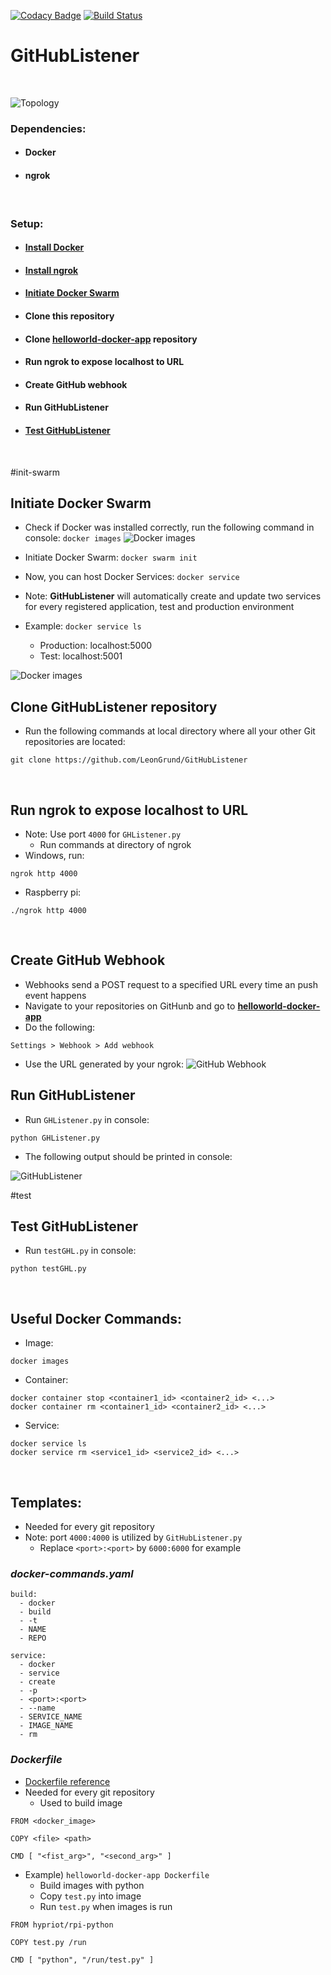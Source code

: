 [![Codacy Badge](https://api.codacy.com/project/badge/Grade/ae753c7f858c42df8a4bdb87846dfa2d)](https://www.codacy.com/app/LeonGrund/GitHubListener?utm_source=github.com&utm_medium=referral&utm_content=LeonGrund/GitHubListener&utm_campaign=badger)
[![Build Status](https://travis-ci.org/LeonGrund/GitHubListener.svg?branch=master)](https://travis-ci.org/LeonGrund/GitHubListener)


# **GitHubListener**
&nbsp;

![Topology](png/GHL-topology.png)

### Dependencies:
* #### Docker
* #### ngrok
&nbsp;

### Setup:
* #### [Install Docker](https://www.docker.com/get-docker)
* #### [Install ngrok](https://ngrok.com/download)
* #### [Initiate Docker Swarm](#init-swarm)
* #### Clone **this** repository
* #### Clone [helloworld-docker-app](https://github.com/LeonGrund/helloworld-docker-app) repository
* #### Run ngrok to expose localhost to URL
* #### Create GitHub webhook
* #### Run GitHubListener
* #### [Test GitHubListener](#test)
&nbsp;

#init-swarm
## Initiate Docker Swarm
* Check if Docker was installed correctly, run the following command in console: ```docker images```
![Docker images](png/GHL-docker_images.png)

* Initiate Docker Swarm: ```docker swarm init```

* Now, you can host Docker Services: ```docker service```
* Note: **GitHubListener** will automatically create and update two services for every registered application, test and production environment
* Example: ```docker service ls```
  * Production: localhost:5000
  * Test: localhost:5001

![Docker images](png/GHL-docker_service_ls.png)
&nbsp;

## Clone GitHubListener repository
* Run the following commands at local directory where all your other Git repositories are located:
~~~
git clone https://github.com/LeonGrund/GitHubListener
~~~
&nbsp;

## Run ngrok to expose localhost to URL
* Note: Use port ```4000``` for ```GHListener.py```
  * Run commands at directory of ngrok
* Windows, run:
```
ngrok http 4000
```
* Raspberry pi:
```
./ngrok http 4000
```
&nbsp;

## Create GitHub Webhook
* Webhooks send a POST request to a specified URL every time an push event happens
* Navigate to your repositories on GitHunb and go to [**helloworld-docker-app**](https://github.com/LeonGrund/helloworld-docker-app)
* Do the following:
~~~
Settings > Webhook > Add webhook
~~~
* Use the URL generated by your ngrok:
![GitHub Webhook](png/GHL-webhook.png)
&nbsp;

## Run GitHubListener
* Run ```GHListener.py``` in console:
~~~
python GHListener.py
~~~
* The following output should be printed in console:

![GitHubListener](png/GHL-start.png)
&nbsp;

#test
## Test GitHubListener
* Run ```testGHL.py``` in console:
~~~
python testGHL.py
~~~
&nbsp;

## Useful Docker Commands:
* Image:
```
docker images
```
* Container:
```
docker container stop <container1_id> <container2_id> <...>
docker container rm <container1_id> <container2_id> <...>
```
* Service:
```
docker service ls
docker service rm <service1_id> <service2_id> <...>
```
&nbsp;

## Templates:
* Needed for every git repository
* Note: port ```4000:4000``` is utilized by ```GitHubListener.py```
  * Replace ```<port>:<port>``` by ```6000:6000``` for example
### _docker-commands.yaml_  
~~~
build:
  - docker
  - build
  - -t
  - NAME
  - REPO

service:
  - docker
  - service
  - create
  - -p
  - <port>:<port>
  - --name
  - SERVICE_NAME
  - IMAGE_NAME
  - rm

~~~

### _Dockerfile_
* [Dockerfile reference](https://docs.docker.com/engine/reference/builder/#cmd)
* Needed for every git repository
  * Used to build image
~~~
FROM <docker_image>

COPY <file> <path>

CMD [ "<fist_arg>", "<second_arg>" ]
~~~
* Example) ```helloworld-docker-app Dockerfile```
  * Build images with python
  * Copy ```test.py``` into image
  * Run ```test.py``` when images is run
~~~
FROM hypriot/rpi-python

COPY test.py /run

CMD [ "python", "/run/test.py" ]
~~~
&nbsp;
